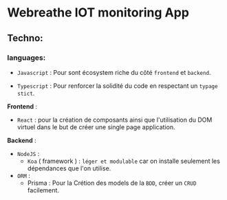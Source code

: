 # Webreathe IOT monitoring App

## Techno:

### languages: 
* ```Javascript``` : Pour sont écosystem riche  du côté ```frontend``` et ```backend```.

* ```Typescript``` : Pour renforcer la solidité du code en respectant un ```typage stict```.

**Frontend** :
* ```React``` : pour la création de composants ainsi que l'utilisation du DOM virtuel dans le but de créer une single page application.

**Backend** :
* ```NodeJS``` :
    * ```Koa``` ( framework ) : ```léger et modulable``` car on installe seulement les dépendances que l'on utilise.
* ```ORM``` :
    * Prisma : Pour la Crétion des models de la ```BDD```, créer un ```CRUD``` facilement.
     


